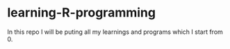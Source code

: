 # learning-R-programming

In this repo I will be puting all my learnings and programs which I start from 0.
